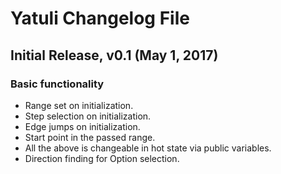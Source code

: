 # Yatuli Changelog File #

## Initial Release, v0.1 (May 1, 2017) ##

### Basic functionality ###

* Range set on initialization.
* Step selection on initialization.
* Edge jumps on initialization.
* Start point in the passed range.
* All the above is changeable in hot state via public variables.
* Direction finding for Option selection.

